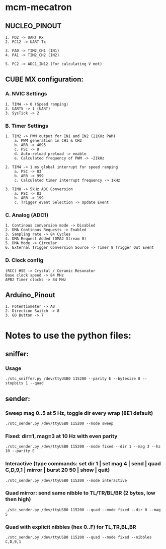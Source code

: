 # mcm-mecatron

## NUCLEO_PINOUT
    
    1. PD2 -> UART Rx
    2. PC12 -> UART Tx
    
    3. PA0 -> TIM2_CH1 (IN1)
    4. PA1 -> TIM2_CH2 (IN2)
    
    5. PC2 -> ADC1_IN12 (For calculating V mot)

## CUBE MX configuration:

### A. NVIC Settings
    1. TIM4 -> 0 (Speed ramping)
    2. UART5 -> 1 (UART)
    3. SysTick -> 2

### B. Timer Settings

    1. TIM2 -> PWM output for IN1 and IN2 (21KHz PWM)
        a. PWM generation in CH1 & CH2
        b. ARR -> 4095
        c. PSC -> 0
        d. Auto-reload preload -> enable
        e. Calculated frequency of PWM -> ~21kHz
        
    2. TIM4 -> 1 ms global interrupt for speed ramping
        a. PSC -> 83
        b. ARR -> 999
        c. Calculated timer interrupt frequency -> 1kHz
        
    3. TIM8 -> 5kHz ADC Conversion
        a. PSC -> 83
        b. ARR -> 199
        c. Trigger event Selection -> Update Event

### C. Analog (ADC1)
    1. Continous conversion mode -> Disabled
    2. DMA Continous Requests -> Enabled
    3. Sampling rate -> 84 Cycles
    4. DMA Request Added (DMA2 Stream 0)
    5. DMA Mode -> Circular
    6. External Trigger Conversion Source -> Timer 8 Trigger Out Event

### D. Clock config
    (RCC) HSE -> Crystal / Ceramic Resonator
    Base clock speed -> 84 MHz
    APB2 Timer clocks -> 84 MHz

## Arduino_Pinout

    1. Potentiometer -> A0
    2. Direction Switch -> 8
    3. GO Button -> 7

# Notes to use the python files:

## sniffer:

### Usage
    ./stc_sniffer.py /dev/ttyUSB0 115200 --parity E --bytesize 8 --stopbits 1 --quad


## sender:

### Sweep mag 0..5 at 5 Hz, toggle dir every wrap (8E1 default)

    ./stc_sender.py /dev/ttyUSB0 115200 --mode sweep

### Fixed: dir=1, mag=3 at 10 Hz with even parity

    ./stc_sender.py /dev/ttyUSB0 115200 --mode fixed --dir 1 --mag 3 --hz 10 --parity E

### Interactive (type commands: set dir 1 | set mag 4 | send | quad C,D,9,1 | mirror | burst 20 50 | show | quit)

    ./stc_sender.py /dev/ttyUSB0 115200 --mode interactive

### Quad mirror: send same nibble to TL/TR/BL/BR (2 bytes, low then high)

    ./stc_sender.py /dev/ttyUSB0 115200 --quad --mode fixed --dir 0 --mag 5

### Quad with explicit nibbles (hex 0..F) for TL,TR,BL,BR

    ./stc_sender.py /dev/ttyUSB0 115200 --quad --mode fixed --nibbles C,D,9,1
